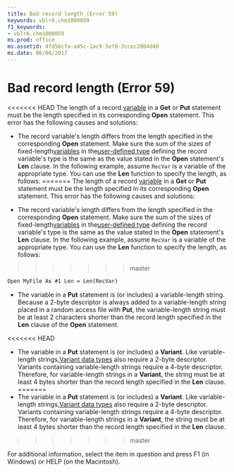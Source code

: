 ```yaml
---
title: Bad record length (Error 59)
keywords: vblr6.chm1000059
f1_keywords:
- vblr6.chm1000059
ms.prod: office
ms.assetid: 4fd56cfa-a45c-1ac9-5ef0-3ccec2004d48
ms.date: 06/08/2017
---
```



# Bad record length (Error 59)

<<<<<<< HEAD
The length of a record [variable](../../Glossary/vbe-glossary.md) in a **Get** or **Put** statement must be the length specified in its corresponding **Open** statement. This error has the following causes and solutions:



- The record variable's length differs from the length specified in the corresponding  **Open** statement. Make sure the sum of the sizes of fixed-length[variables](../../Glossary/vbe-glossary.md) in the[user-defined type](../../Glossary/vbe-glossary.md) defining the record variable's type is the same as the value stated in the **Open** statement's **Len** clause. In the following example, assume `RecVar` is a variable of the appropriate type. You can use the **Len** function to specify the length, as follows:
=======
The length of a record [variable](../../Glossary/vbe-glossary.md#variable) in a **Get** or **Put** statement must be the length specified in its corresponding **Open** statement. This error has the following causes and solutions:



- The record variable's length differs from the length specified in the corresponding  **Open** statement. Make sure the sum of the sizes of fixed-length[variables](../../Glossary/vbe-glossary.md#variable) in the[user-defined type](../../Glossary/vbe-glossary.md#user-defined-type) defining the record variable's type is the same as the value stated in the **Open** statement's **Len** clause. In the following example, assume `RecVar` is a variable of the appropriate type. You can use the **Len** function to specify the length, as follows:
>>>>>>> master
    
  ```vb
  Open MyFile As #1 Len = Len(RecVar) 

  ```


    
    
- The variable in a  **Put** statement is (or includes) a variable-length string. Because a 2-byte descriptor is always added to a variable-length string placed in a random access file with **Put**, the variable-length string must be at least 2 characters shorter than the record length specified in the **Len** clause of the **Open** statement.
    
<<<<<<< HEAD
- The variable in a  **Put** statement is (or includes) a **Variant**. Like variable-length strings,[Variant data types](../../Glossary/vbe-glossary.md) also require a 2-byte descriptor. Variants containing variable-length strings require a 4-byte descriptor. Therefore, for variable-length strings in a **Variant**, the string must be at least 4 bytes shorter than the record length specified in the **Len** clause.
=======
- The variable in a  **Put** statement is (or includes) a **Variant**. Like variable-length strings,[Variant data types](../../Glossary/vbe-glossary.md#variant-data-type) also require a 2-byte descriptor. Variants containing variable-length strings require a 4-byte descriptor. Therefore, for variable-length strings in a **Variant**, the string must be at least 4 bytes shorter than the record length specified in the **Len** clause.
>>>>>>> master
    

For additional information, select the item in question and press F1 (in Windows) or HELP (on the Macintosh).

